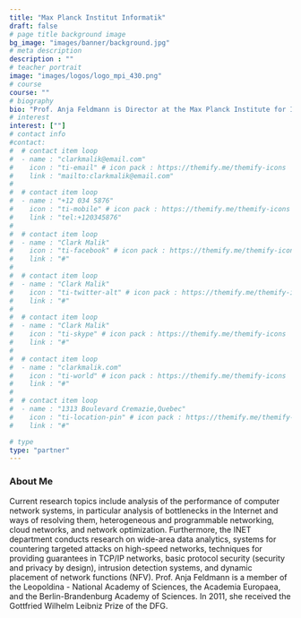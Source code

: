 ```yaml
---
title: "Max Planck Institut Informatik"
draft: false
# page title background image
bg_image: "images/banner/background.jpg"
# meta description
description : ""
# teacher portrait
image: "images/logos/logo_mpi_430.png"
# course
course: ""
# biography
bio: "Prof. Anja Feldmann is Director at the Max Planck Institute for Informatics and has led the Internet Architecture (INET) department since 2018. The department's research focuses are: Internet architectures, Internet traffic analysis and modeling of improved traffic models, innovative methods for traffic routing, methods for network optimization, and solutions for energy-efficient operation."
# interest
interest: [""]
# contact info
#contact:
#  # contact item loop
#  - name : "clarkmalik@email.com"
#    icon : "ti-email" # icon pack : https://themify.me/themify-icons
#    link : "mailto:clarkmalik@email.com"
#
#  # contact item loop
#  - name : "+12 034 5876"
#    icon : "ti-mobile" # icon pack : https://themify.me/themify-icons
#    link : "tel:+120345876"
#
#  # contact item loop
#  - name : "Clark Malik"
#    icon : "ti-facebook" # icon pack : https://themify.me/themify-icons
#    link : "#"
#
#  # contact item loop
#  - name : "Clark Malik"
#    icon : "ti-twitter-alt" # icon pack : https://themify.me/themify-icons
#    link : "#"
#
#  # contact item loop
#  - name : "Clark Malik"
#    icon : "ti-skype" # icon pack : https://themify.me/themify-icons
#    link : "#"
#
#  # contact item loop
#  - name : "clarkmalik.com"
#    icon : "ti-world" # icon pack : https://themify.me/themify-icons
#    link : "#"
#
#  # contact item loop
#  - name : "1313 Boulevard Cremazie,Quebec"
#    icon : "ti-location-pin" # icon pack : https://themify.me/themify-icons
#    link : "#"

# type
type: "partner"
---
```


### About Me

Current research topics include analysis of the performance of computer network
systems, in particular analysis of bottlenecks in the Internet and ways of
resolving them, heterogeneous and programmable networking, cloud networks, and
network optimization. Furthermore, the INET department conducts research on
wide-area data analytics, systems for countering targeted attacks on high-speed
networks, techniques for providing guarantees in TCP/IP networks, basic protocol
security (security and privacy by design), intrusion detection systems, and
dynamic placement of network functions (NFV). Prof. Anja Feldmann is a member of
the Leopoldina - National Academy of Sciences, the Academia Europaea, and the
Berlin-Brandenburg Academy of Sciences. In 2011, she received the Gottfried
Wilhelm Leibniz Prize of the DFG.
